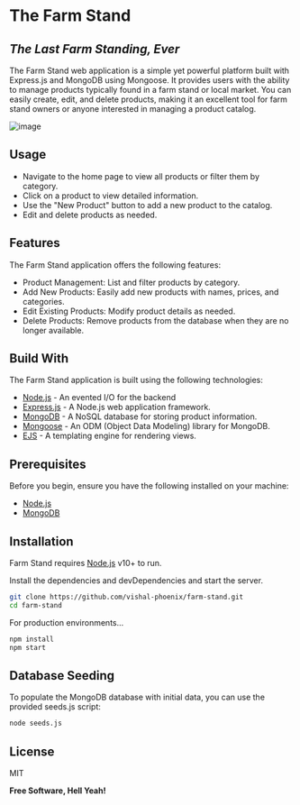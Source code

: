 


# The Farm Stand
## _The Last Farm Standing, Ever_

The Farm Stand web application is a simple yet powerful platform built with Express.js and MongoDB using Mongoose. It provides users with the ability to manage products typically found in a farm stand or local market. You can easily create, edit, and delete products, making it an excellent tool for farm stand owners or anyone interested in managing a product catalog.

![image](https://github.com/vishal-phoenix/Farm-Stand/assets/100995024/f19c866b-6a82-44c6-bb4c-cc2ddb8baab8)

## Usage

- Navigate to the home page to view all products or filter them by category.
- Click on a product to view detailed information.
- Use the "New Product" button to add a new product to the catalog.
- Edit and delete products as needed.

## Features

The Farm Stand application offers the following features:

- Product Management: List and filter products by category.
- Add New Products: Easily add new products with names, prices, and categories.
- Edit Existing Products: Modify product details as needed.
- Delete Products: Remove products from the database when they are no longer available.

## Build With

The Farm Stand application is built using the following technologies:

- [Node.js](https://nodejs.org/en) - An evented I/O for the backend
- [Express.js](https://expressjs.com/) - A Node.js web application framework.
- [MongoDB](https://www.mongodb.com/) - A NoSQL database for storing product information.
- [Mongoose](https://mongoosejs.com/) - An ODM (Object Data Modeling) library for MongoDB.
- [EJS](https://ejs.co/) - A templating engine for rendering views.

## Prerequisites

Before you begin, ensure you have the following installed on your machine:

- [Node.js](https://nodejs.org/)
- [MongoDB](https://www.mongodb.com/try/download/community)
  
## Installation

Farm Stand requires [Node.js](https://nodejs.org/) v10+ to run.

Install the dependencies and devDependencies and start the server.

```sh
git clone https://github.com/vishal-phoenix/farm-stand.git
cd farm-stand
```

For production environments...

```sh
npm install
npm start
```
## Database Seeding
To populate the MongoDB database with initial data, you can use the provided seeds.js script:
```sh
node seeds.js
```

## License

MIT

**Free Software, Hell Yeah!**


